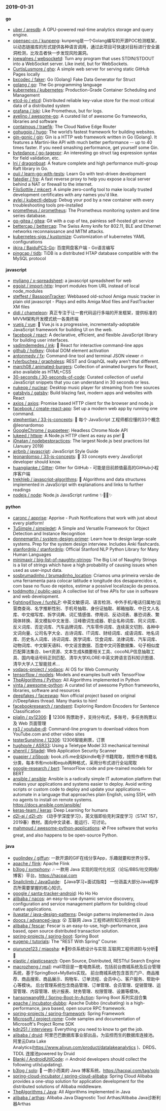 ### 2019-01-31

#### go
* [uber / aresdb](https://github.com/uber/aresdb): A GPU-powered real-time analytics storage and query engine.
* [opensec-cn / kunpeng](https://github.com/opensec-cn/kunpeng): kunpeng是一个Golang编写的开源POC检测框架，以动态链接库的形式提供各种语言调用，通过此项目可快速对目标进行安全漏洞检测，比攻击者快一步发现风险漏洞。
* [joewalnes / websocketd](https://github.com/joewalnes/websocketd): Turn any program that uses STDIN/STDOUT into a WebSocket server. Like inetd, but for WebSockets.
* [CurtisLusmore / ghp](https://github.com/CurtisLusmore/ghp): A simple web server for serving static GitHub Pages locally
* [bxcodec / faker](https://github.com/bxcodec/faker): Go (Golang) Fake Data Generator for Struct
* [golang / go](https://github.com/golang/go): The Go programming language
* [kubernetes / kubernetes](https://github.com/kubernetes/kubernetes): Production-Grade Container Scheduling and Management
* [etcd-io / etcd](https://github.com/etcd-io/etcd): Distributed reliable key-value store for the most critical data of a distributed system
* [grafana / loki](https://github.com/grafana/loki): Like Prometheus, but for logs.
* [avelino / awesome-go](https://github.com/avelino/awesome-go): A curated list of awesome Go frameworks, libraries and software
* [containous / traefik](https://github.com/containous/traefik): The Cloud Native Edge Router
* [gohugoio / hugo](https://github.com/gohugoio/hugo): The world’s fastest framework for building websites.
* [gin-gonic / gin](https://github.com/gin-gonic/gin): Gin is a HTTP web framework written in Go (Golang). It features a Martini-like API with much better performance -- up to 40 times faster. If you need smashing performance, get yourself some Gin.
* [bytedance / go-tagexpr](https://github.com/bytedance/go-tagexpr): An interesting go struct tag expression syntax for field validation, etc.
* [lni / dragonboat](https://github.com/lni/dragonboat): A feature complete and high performance multi-group Raft library in Go.
* [quii / learn-go-with-tests](https://github.com/quii/learn-go-with-tests): Learn Go with test-driven development
* [fatedier / frp](https://github.com/fatedier/frp): A fast reverse proxy to help you expose a local server behind a NAT or firewall to the internet.
* [FiloSottile / mkcert](https://github.com/FiloSottile/mkcert): A simple zero-config tool to make locally trusted development certificates with any names you'd like.
* [aylei / kubectl-debug](https://github.com/aylei/kubectl-debug): Debug your pod by a new container with every troubleshooting tools pre-installed
* [prometheus / prometheus](https://github.com/prometheus/prometheus): The Prometheus monitoring system and time series database.
* [go-gitea / gitea](https://github.com/go-gitea/gitea): Git with a cup of tea, painless self-hosted git service
* [bettercap / bettercap](https://github.com/bettercap/bettercap): The Swiss Army knife for 802.11, BLE and Ethernet networks reconnaissance and MITM attacks.
* [kubernetes-sigs / kustomize](https://github.com/kubernetes-sigs/kustomize): Customization of kubernetes YAML configurations
* [iikira / BaiduPCS-Go](https://github.com/iikira/BaiduPCS-Go): 百度网盘客户端 - Go语言编写
* [pingcap / tidb](https://github.com/pingcap/tidb): TiDB is a distributed HTAP database compatible with the MySQL protocol

#### javascript
* [myliang / x-spreadsheet](https://github.com/myliang/x-spreadsheet): a javascript spreadsheet for web
* [egoist / import-http](https://github.com/egoist/import-http): Import modules from URL instead of local node_modules
* [steffest / BassoonTracker](https://github.com/steffest/BassoonTracker): Webbased old-school Amiga music tracker in plain old javascript - Plays and edits Amiga Mod files and FastTracker XM files
* [didi / chameleon](https://github.com/didi/chameleon): 真正专注于让一套代码运行多端的开发框架，提供标准的MVVM架构开发模式统一各类终端
* [vuejs / vue](https://github.com/vuejs/vue): 🖖 Vue.js is a progressive, incrementally-adoptable JavaScript framework for building UI on the web.
* [facebook / react](https://github.com/facebook/react): A declarative, efficient, and flexible JavaScript library for building user interfaces.
* [vadimdemedes / ink](https://github.com/vadimdemedes/ink): 🌈 React for interactive command-line apps
* [github / hotkey](https://github.com/github/hotkey): Global DOM element activation
* [antonmedv / fx](https://github.com/antonmedv/fx): Command-line tool and terminal JSON viewer 🔥
* [tylerbuchea / graphqless](https://github.com/tylerbuchea/graphqless): REST and GraphQL really aren't that different.
* [march08 / animated-burgers](https://github.com/march08/animated-burgers): Collection of animated burgers for React, also available as HTML+CSS
* [30-seconds / 30-seconds-of-code](https://github.com/30-seconds/30-seconds-of-code): Curated collection of useful JavaScript snippets that you can understand in 30 seconds or less.
* [nukeop / nuclear](https://github.com/nukeop/nuclear): Desktop music player for streaming from free sources
* [gatsbyjs / gatsby](https://github.com/gatsbyjs/gatsby): Build blazing fast, modern apps and websites with React
* [axios / axios](https://github.com/axios/axios): Promise based HTTP client for the browser and node.js
* [facebook / create-react-app](https://github.com/facebook/create-react-app): Set up a modern web app by running one command.
* [stephentian / 33-js-concepts](https://github.com/stephentian/33-js-concepts): 📜 每个 JavaScript 工程师都应懂的33个概念 @leonardomso
* [GoogleChrome / puppeteer](https://github.com/GoogleChrome/puppeteer): Headless Chrome Node API
* [lukeed / httpie](https://github.com/lukeed/httpie): A Node.js HTTP client as easy as pie! 🥧
* [i0natan / nodebestpractices](https://github.com/i0natan/nodebestpractices): The largest Node.js best practices list (January 2019)
* [airbnb / javascript](https://github.com/airbnb/javascript): JavaScript Style Guide
* [leonardomso / 33-js-concepts](https://github.com/leonardomso/33-js-concepts): 📜 33 concepts every JavaScript developer should know.
* [huangjianke / Gitter](https://github.com/huangjianke/Gitter): Gitter for GitHub - 可能是目前颜值最高的GitHub小程序客户端
* [trekhleb / javascript-algorithms](https://github.com/trekhleb/javascript-algorithms): 📝 Algorithms and data structures implemented in JavaScript with explanations and links to further readings
* [nodejs / node](https://github.com/nodejs/node): Node.js JavaScript runtime ✨🐢🚀✨

#### python
* [caronc / apprise](https://github.com/caronc/apprise): Apprise - Push Notifications that work with just about every platform!
* [TuSimple / simpledet](https://github.com/TuSimple/simpledet): A Simple and Versatile Framework for Object Detection and Instance Recognition
* [donnemartin / system-design-primer](https://github.com/donnemartin/system-design-primer): Learn how to design large-scale systems. Prep for the system design interview. Includes Anki flashcards.
* [stanfordnlp / stanfordnlp](https://github.com/stanfordnlp/stanfordnlp): Official Stanford NLP Python Library for Many Human Languages
* [minimaxir / big-list-of-naughty-strings](https://github.com/minimaxir/big-list-of-naughty-strings): The Big List of Naughty Strings is a list of strings which have a high probability of causing issues when used as user-input data.
* [sosbrumadinho / brumadinho_location](https://github.com/sosbrumadinho/brumadinho_location): Criamos uma primeira versão de uma ferramenta para colocar latitude e longitude dos desaparecidos e, com base no fluxo de rejeitos, estimar a possível localização da pessoa.
* [toddmotto / public-apis](https://github.com/toddmotto/public-apis): A collective list of free APIs for use in software and web development.
* [fighting41love / funNLP](https://github.com/fighting41love/funNLP): 中英文敏感词、语言检测、中外手机/电话归属地/运营商查询、名字推断性别、手机号抽取、身份证抽取、邮箱抽取、中日文人名库、中文缩写库、拆字词典、词汇情感值、停用词、反动词表、暴恐词表、繁简体转换、英文模拟中文发音、汪峰歌词生成器、职业名称词库、同义词库、反义词库、否定词库、汽车品牌词库、汽车零件词库、连续英文切割、各种中文词向量、公司名字大全、古诗词库、IT词库、财经词库、成语词库、地名词库、历史名人词库、诗词词库、医学词库、饮食词库、法律词库、汽车词库、动物词库、中文聊天语料、中文谣言数据、百度中文问答数据集、句子相似度匹配算法集合、bert资源、文本生成&摘要相关工具、cocoNLP信息抽取工具、国内电话号码正则匹配、清华大学XLORE:中英文跨语言百科知识图谱、清华大学人工智能技术…
* [yodaos-project / yodaos](https://github.com/yodaos-project/yodaos): AI OS for Web Community
* [tensorflow / models](https://github.com/tensorflow/models): Models and examples built with TensorFlow
* [TheAlgorithms / Python](https://github.com/TheAlgorithms/Python): All Algorithms implemented in Python
* [vinta / awesome-python](https://github.com/vinta/awesome-python): A curated list of awesome Python frameworks, libraries, software and resources
* [deepfakes / faceswap](https://github.com/deepfakes/faceswap): Non official project based on original /r/Deepfakes thread. Many thanks to him!
* [facebookresearch / randsent](https://github.com/facebookresearch/randsent): Exploring Random Encoders for Sentence Classification
* [pjialin / py12306](https://github.com/pjialin/py12306): 🚂 12306 购票助手，支持分布式，多账号，多任务购票以及 Web 页面管理
* [rg3 / youtube-dl](https://github.com/rg3/youtube-dl): Command-line program to download videos from YouTube.com and other video sites
* [testerSunshine / 12306](https://github.com/testerSunshine/12306): 12306智能刷票，订票
* [hughpyle / ASR33](https://github.com/hughpyle/ASR33): Using a Teletype Model 33 mechanical terminal
* [shenril / Sitadel](https://github.com/shenril/Sitadel): Web Application Security Scanner
* [guapier / zi5book](https://github.com/guapier/zi5book): book.zi5.me全站kindle电子书籍爬取，按照作者书籍名分类，每本书有mobi和equb两种格式，采用分布式进行全站爬取
* [google-research / bert](https://github.com/google-research/bert): TensorFlow code and pre-trained models for BERT
* [ansible / ansible](https://github.com/ansible/ansible): Ansible is a radically simple IT automation platform that makes your applications and systems easier to deploy. Avoid writing scripts or custom code to deploy and update your applications — automate in a language that approaches plain English, using SSH, with no agents to install on remote systems. https://docs.ansible.com/ansible/
* [keras-team / keras](https://github.com/keras-team/keras): Deep Learning for humans
* [d2l-ai / d2l-zh](https://github.com/d2l-ai/d2l-zh): 《动手学深度学习》，英文版即伯克利深度学习（STAT 157，2019春）教材。面向中文读者、能运行、可讨论。
* [mahmoud / awesome-python-applications](https://github.com/mahmoud/awesome-python-applications): 💿 Free software that works great, and also happens to be open-source Python.

#### java
* [guolindev / giffun](https://github.com/guolindev/giffun): 一款开源的GIF在线分享App，乐趣就要和世界分享。
* [apache / flink](https://github.com/apache/flink): Apache Flink
* [b3log / symphony](https://github.com/b3log/symphony): 🎶 一款用 Java 实现的现代化社区（论坛/BBS/社交网络/博客）平台。https://hacpai.com
* [Snailclimb / JavaGuide](https://github.com/Snailclimb/JavaGuide): 【Java学习+面试指南】 一份涵盖大部分Java程序员所需要掌握的核心知识。
* [google / santa-tracker-android](https://github.com/google/santa-tracker-android): Ho Ho Ho
* [alibaba / nacos](https://github.com/alibaba/nacos): an easy-to-use dynamic service discovery, configuration and service management platform for building cloud native applications.
* [iluwatar / java-design-patterns](https://github.com/iluwatar/java-design-patterns): Design patterns implemented in Java
* [doocs / advanced-java](https://github.com/doocs/advanced-java): 😮 互联网 Java 工程师进阶知识完全扫盲
* [alibaba / fescar](https://github.com/alibaba/fescar): Fescar is an easy-to-use, high-performance, java based, open source distributed transaction solution.
* [spring-projects / spring-boot](https://github.com/spring-projects/spring-boot): Spring Boot
* [eugenp / tutorials](https://github.com/eugenp/tutorials): The "REST With Spring" Course:
* [qiurunze123 / miaosha](https://github.com/qiurunze123/miaosha): ⛹️🐘秒杀系统设计与实现.互联网工程师进阶与分析🙋🐓
* [elastic / elasticsearch](https://github.com/elastic/elasticsearch): Open Source, Distributed, RESTful Search Engine
* [macrozheng / mall](https://github.com/macrozheng/mall): mall项目是一套电商系统，包括前台商城系统及后台管理系统，基于SpringBoot+MyBatis实现。 前台商城系统包含首页门户、商品推荐、商品搜索、商品展示、购物车、订单流程、会员中心、客户服务、帮助中心等模块。 后台管理系统包含商品管理、订单管理、会员管理、促销管理、运营管理、内容管理、统计报表、财务管理、权限管理、设置等模块。
* [hansonwang99 / Spring-Boot-In-Action](https://github.com/hansonwang99/Spring-Boot-In-Action): Spring Boot 系列实战合集
* [apache / incubator-dubbo](https://github.com/apache/incubator-dubbo): Apache Dubbo (incubating) is a high-performance, java based, open source RPC framework.
* [spring-projects / spring-framework](https://github.com/spring-projects/spring-framework): Spring Framework
* [Microsoft / project-rome](https://github.com/Microsoft/project-rome): Code samples and documentation of Microsoft's Project Rome SDK
* [kdn251 / interviews](https://github.com/kdn251/interviews): Everything you need to know to get the job.
* [alibaba / druid](https://github.com/alibaba/druid): 阿里巴巴数据库事业部出品，为监控而生的数据库连接池。阿里云Data Lake Analytics(https://www.aliyun.com/product/datalakeanalytics )、DRDS、TDDL 连接池powered by Druid
* [Blankj / AndroidUtilCode](https://github.com/Blankj/AndroidUtilCode): 🔥 Android developers should collect the following utils(updating).
* [b3log / solo](https://github.com/b3log/solo): 🎸 一款小而美的 Java 博客系统。https://hacpai.com/tag/solo
* [spring-cloud-incubator / spring-cloud-alibaba](https://github.com/spring-cloud-incubator/spring-cloud-alibaba): Spring Cloud Alibaba provides a one-stop solution for application development for the distributed solutions of Alibaba middleware.
* [TheAlgorithms / Java](https://github.com/TheAlgorithms/Java): All Algorithms implemented in Java
* [alibaba / arthas](https://github.com/alibaba/arthas): Alibaba Java Diagnostic Tool Arthas/Alibaba Java诊断利器Arthas
